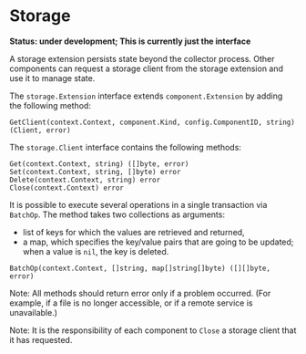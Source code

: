 # Storage

**Status: under development; This is currently just the interface**

A storage extension persists state beyond the collector process. Other components can request a storage client from the storage extension and use it to manage state. 

The `storage.Extension` interface extends `component.Extension` by adding the following method:
```
GetClient(context.Context, component.Kind, config.ComponentID, string) (Client, error)
```

The `storage.Client` interface contains the following methods:
```
Get(context.Context, string) ([]byte, error)
Set(context.Context, string, []byte) error
Delete(context.Context, string) error
Close(context.Context) error
```

It is possible to execute several operations in a single transaction via `BatchOp`. The method takes
two collections as arguments:
* list of keys for which the values are retrieved and returned,
* a map, which specifies the key/value pairs that are going to be updated; when a value is `nil`, the key is deleted.
```
BatchOp(context.Context, []string, map[]string[]byte) ([][]byte, error)
```

Note: All methods should return error only if a problem occurred. (For example, if a file is no longer accessible, or if a remote service is unavailable.)

Note: It is the responsibility of each component to `Close` a storage client that it has requested.